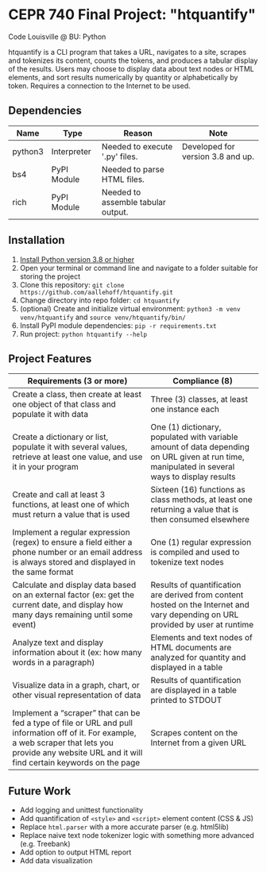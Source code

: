# CEPR 740 Final Project: "htquantify"
Code Louisville @ BU: Python

htquantify is a CLI program that takes a URL, navigates to a site, scrapes and tokenizes its content, counts the tokens, and produces a tabular display of the results. Users may choose to display data about text nodes or HTML elements, and sort results numerically by quantity or alphabetically by token. Requires a connection to the Internet to be used.

## Dependencies
Name | Type | Reason | Note
---- | ---- | ------ | ----
python3 | Interpreter | Needed to execute '.py' files. | Developed for version 3.8 and up.
bs4 | PyPI Module | Needed to parse HTML files. |
rich | PyPI Module | Needed to assemble tabular output. |

## Installation
1. [Install Python version 3.8 or higher](https://www.python.org/downloads/)
2. Open your terminal or command line and navigate to a folder suitable for storing the project
3. Clone this repository:   `git clone https://github.com/aallehoff/htquantify.git`
4. Change directory into repo folder:  `cd htquantify`
5. (optional) Create and initialize virtual environment:  `python3 -m venv venv/htquantify` and `source venv/htquantify/bin/`
6. Install PyPI module dependencies:  `pip -r requirements.txt`
7. Run project:  `python htquantify --help`

## Project Features
Requirements (3 or more) | Compliance (8)
--------------------- | ----------
Create a class, then create at least one object of that class and populate it with data | Three (3) classes, at least one instance each
Create a dictionary or list, populate it with several values, retrieve at least one value, and use it in your program | One (1) dictionary, populated with variable amount of data depending on URL given at run time, manipulated in several ways to display results
Create and call at least 3 functions, at least one of which must return a value that is used | Sixteen (16) functions as class methods, at least one returning a value that is then consumed elsewhere
Implement a regular expression (regex) to ensure a field either a phone number or an email address is always stored and displayed in the same format | One (1) regular expression is compiled and used to tokenize text nodes
Calculate and display data based on an external factor (ex: get the current date, and display how many days remaining until some event) | Results of quantification are derived from content hosted on the Internet and vary depending on URL provided by user at runtime
Analyze text and display information about it (ex: how many words in a paragraph) | Elements and text nodes of HTML documents are analyzed for quantity and displayed in a table
Visualize data in a graph, chart, or other visual representation of data | Results of quantification are displayed in a table printed to STDOUT
Implement a “scraper” that can be fed a type of file or URL and pull information off of it. For example, a web scraper that lets you provide any website URL and it will find certain keywords on the page | Scrapes content on the Internet from a given URL

## Future Work
* Add logging and unittest functionality
* Add quantification of `<style>` and `<script>` element content (CSS & JS)
* Replace `html.parser` with a more accurate parser (e.g. html5lib)
* Replace naive text node tokenizer logic with something more advanced (e.g. Treebank)
* Add option to output HTML report
* Add data visualization